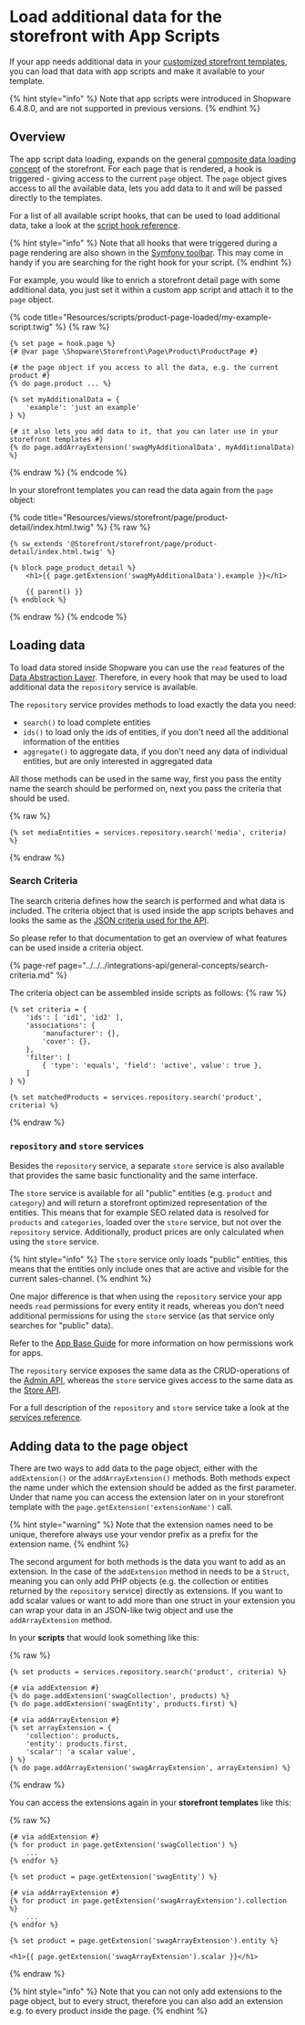 # Load additional data for the storefront with App Scripts

If your app needs additional data in your [customized storefront templates](../../../plugins/plugins/storefront/customize-templates.md), you can load that data with app scripts and make it available to your template.

{% hint style="info" %}
Note that app scripts were introduced in Shopware 6.4.8.0, and are not supported in previous versions.
{% endhint %}

## Overview

The app script data loading, expands on the general [composite data loading concept](../../../../concepts/framework/architecture/storefront-concept.md#composite-data-handling) of the storefront.
For each page that is rendered, a hook is triggered - giving access to the current `page` object. The `page` object gives access to all the available data, lets you add data to it and will be passed directly to the templates.

For a list of all available script hooks, that can be used to load additional data, take a look at the [script hook reference](../../../../resources/references/app-reference/script-reference/script-hooks-reference.md#data-loading).

{% hint style="info" %}
Note that all hooks that were triggered during a page rendering are also shown in the [Symfony toolbar](./README.md#developing--debugging-scripts).
This may come in handy if you are searching for the right hook for your script.
{% endhint %}

For example, you would like to enrich a storefront detail page with some additional data, you just set it within a custom app script and attach it to the `page` object.

{% code title="Resources/scripts/product-page-loaded/my-example-script.twig" %}
{% raw %}

```twig
{% set page = hook.page %}
{# @var page \Shopware\Storefront\Page\Product\ProductPage #}

{# the page object if you access to all the data, e.g. the current product #}
{% do page.product ... %}

{% set myAdditionalData = {
    'example': 'just an example'
} %}

{# it also lets you add data to it, that you can later use in your storefront templates #}
{% do page.addArrayExtension('swagMyAdditionalData', myAdditionalData) %}
```

{% endraw %}
{% endcode %}

In your storefront templates you can read the data again from the `page` object:

{% code title="Resources/views/storefront/page/product-detail/index.html.twig" %}
{% raw %}

```twig
{% sw_extends '@Storefront/storefront/page/product-detail/index.html.twig' %}

{% block page_product_detail %}
    <h1>{{ page.getExtension('swagMyAdditionalData').example }}</h1>
    
    {{ parent() }}
{% endblock %}
```

{% endraw %}
{% endcode %}

## Loading data

To load data stored inside Shopware you can use the `read` features of the [Data Abstraction Layer](../../../../concepts/framework/data-abstraction-layer.md).
Therefore, in every hook that may be used to load additional data the `repository` service is available.

The `repository` service provides methods to load exactly the data you need:

* `search()` to load complete entities
* `ids()` to load only the ids of entities, if you don't need all the additional information of the entities
* `aggregate()` to aggregate data, if you don't need any data of individual entities, but are only interested in aggregated data

All those methods can be used in the same way, first you pass the entity name the search should be performed on, next you pass the criteria that should be used.

{% raw %}

```twig
{% set mediaEntities = services.repository.search('media', criteria) %}
```

{% endraw %}

### Search Criteria

The search criteria defines how the search is performed and what data is included.
The criteria object that is used inside the app scripts behaves and looks the same as the [JSON criteria used for the API](../../../integrations-api/general-concepts/search-criteria.md).

So please refer to that documentation to get an overview of what features can be used inside a criteria object.

{% page-ref page="../../../integrations-api/general-concepts/search-criteria.md" %}

The criteria object can be assembled inside scripts as follows:
{% raw %}

```twig
{% set criteria = {
    'ids': [ 'id1', 'id2' ],
    'associations': {
        'manufacturer': {},
        'cover': {},
    },
    'filter': [
        { 'type': 'equals', 'field': 'active', value': true },
    ]
} %}

{% set matchedProducts = services.repository.search('product', criteria) %}
```

{% endraw %}

### `repository` and `store` services

Besides the `repository` service, a separate `store` service is also available that provides the same basic functionality and the same interface.

The `store` service is available for all "public" entities (e.g. `product` and `category`) and will return a storefront optimized representation of the entities.
This means that for example SEO related data is resolved for `products` and `categories`, loaded over the `store` service, but not over the `repository` service.
Additionally, product prices are only calculated when using the `store` service.

{% hint style="info" %}
The `store` service only loads "public" entities, this means that the entities only include ones that are active and visible for the current sales-channel.
{% endhint %}

One major difference is that when using the `repository` service your app needs `read` permissions for every entity it reads, whereas you don't need additional permissions for using the `store` service (as that service only searches for "public" data).

Refer to the [App Base Guide](../app-base-guide.md#permissions) for more information on how permissions work for apps.

The `repository` service exposes the same data as the CRUD-operations of the [Admin API](../../../integrations-api/README.md#backend-facing-integrations---admin-api), whereas the `store` service gives access to the same data as the [Store API](../../../integrations-api/README.md#customer-facing-interactions---store-api).

For a full description of the `repository` and `store` service take a look at the [services reference](../../../../resources/references/app-reference/script-reference/data-loading-script-services-reference.md).

## Adding data to the page object

There are two ways to add data to the page object, either with the `addExtension()` or the `addArrayExtension()` methods.
Both methods expect the name under which the extension should be added as the first parameter. Under that name you can access the extension later on in your storefront template with the `page.getExtension('extensionName')` call.

{% hint style="warning" %}
Note that the extension names need to be unique, therefore always use your vendor prefix as a prefix for the extension name.
{% endhint %}

The second argument for both methods is the data you want to add as an extension. In the case of the `addExtension` method in needs to be a `Struct`, meaning you can only add PHP objects (e.g. the collection or entities returned by the `repository` service) directly as extensions.
If you want to add scalar values or want to add more than one struct in your extension you can wrap your data in an JSON-like twig object and use the `addArrayExtension` method.

In your **scripts** that would look something like this:

{% raw %}

```twig
{% set products = services.repository.search('product', criteria) %}

{# via addExtension #}
{% do page.addExtension('swagCollection', products) %}
{% do page.addExtension('swagEntity', products.first) %}

{# via addArrayExtension #}
{% set arrayExtension = {
    'collection': products,
    'entity': products.first,
    'scalar': 'a scalar value',
} %}
{% do page.addArrayExtension('swagArrayExtension', arrayExtension) %}
```

{% endraw %}

You can access the extensions again in your **storefront templates** like this:

{% raw %}

```twig
{# via addExtension #}
{% for product in page.getExtension('swagCollection') %}
    ...
{% endfor %}

{% set product = page.getExtension('swagEntity') %}

{# via addArrayExtension #}
{% for product in page.getExtension('swagArrayExtension').collection %}
    ...
{% endfor %}

{% set product = page.getExtension('swagArrayExtension').entity %}

<h1>{{ page.getExtension('swagArrayExtension').scalar }}</h1>
```

{% endraw %}

{% hint style="info" %}
Note that you can not only add extensions to the page object, but to every struct, therefore you can also add an extension e.g. to every product inside the page.
{% endhint %}
